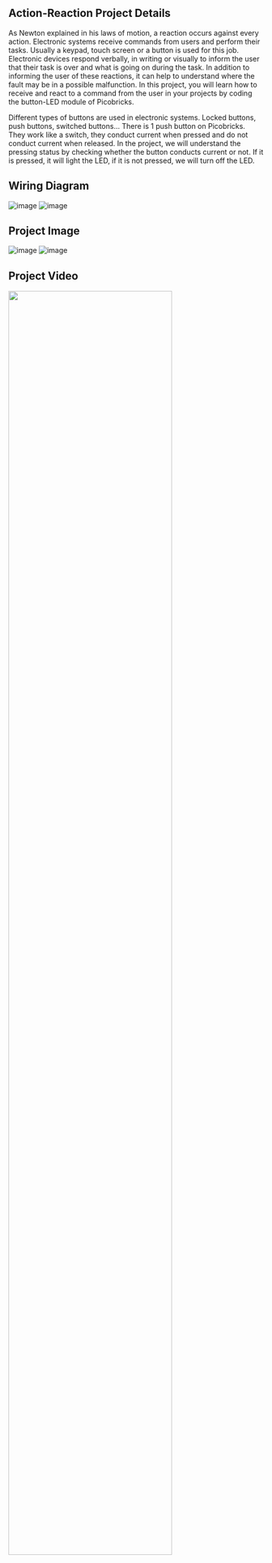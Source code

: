 ## Action-Reaction Project Details
As Newton explained in his laws of motion, a reaction occurs against every action. Electronic systems receive commands from users and perform their tasks. Usually a keypad, touch screen or a button is used for this job. Electronic devices respond verbally, in writing or visually to inform the user that their task is over and what is going on during the task. In addition to informing the user of these reactions, it can help to understand where the fault may be in a possible malfunction. In this project, you will learn how to receive and react to a command from the user in your projects by coding the button-LED module of Picobricks.

Different types of buttons are used in electronic systems. Locked buttons, push buttons, switched buttons... There is 1 push button on Picobricks. They work like a switch, they conduct current when pressed and do not conduct current when released. In the project, we will understand the pressing status by checking whether the button conducts current or not. If it is pressed, it will light the LED, if it is not pressed, we will turn off the LED.

## Wiring Diagram

![image](https://user-images.githubusercontent.com/111511331/200255491-27eef2df-a4a6-438a-92a0-afeb4a0874b0.png)
![image](https://user-images.githubusercontent.com/111511331/200255506-200e5118-a535-4fc0-bc80-1fa6797a1d82.png)

## Project Image

![image](https://user-images.githubusercontent.com/111511331/200255645-13977009-46b8-49ad-8287-deaa5b5e027f.png)
![image](https://user-images.githubusercontent.com/111511331/200255663-5b9e0de8-018c-4caf-be62-d8b358e5ad27.png)

## Project Video

[<img src="https://i.ytimg.com/vi/zAPENuFRzno/maxresdefault.jpg" width="80%">](https://www.youtube.com/watch?v=zAPENuFRzno "Now in Android: 55")
